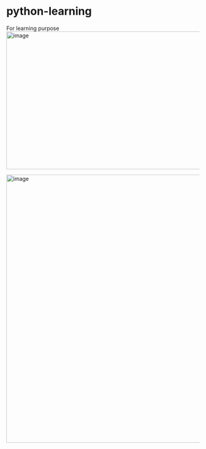 # python-learning
For learning purpose
<img width="637" height="360" alt="image" src="https://github.com/user-attachments/assets/642b53a2-7689-4029-b71e-a87c4ec4253c" />




<img width="900" height="700" alt="image" src="https://github.com/user-attachments/assets/a5c90ba3-7a8f-4412-beae-fec2e8a4e526" />





